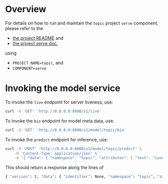 # Overview

For details on how to run and maintain the `topic` project `serve` component, please refer
to the
- [the project README](../README.md) and
- [the project serve doc.](../../docs/04_serve.md)

using

- `PROJECT_NAME=topic`, and
- `COMPONENT=serve`

# Invoking the model service

To invoke the `live` endpoint for server liveness, use:

```bash
curl -X 'GET' 'http://0.0.0.0:8000/v1/live'
```

To invoke the `bio` endpoint for model meta data, use:

```bash
curl -X 'GET' 'http://0.0.0.0:8000/v1/model/topic/bio'
```

To invoke the `predict` endpoint for inference, use:

```bash
curl -X 'POST' 'http://0.0.0.0:8000/v1/model/topic/predict' \
    -H 'Content-Type: application/json' \
    -d '{ "data": { "namespace": "topic", "attributes": { "text": "London is a wonderful city. John is a terrible man.", }, "parameters": { "language": "en", }, } }'
```

This should return a response along the lines of
```bash
{ "version": 1, "data": { "identifier": None, "namespace": "topic", "attributes": {"topic_id": "861"}, }, }
```
